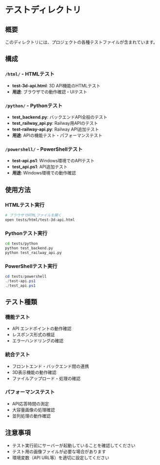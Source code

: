 # テストディレクトリ

## 概要
このディレクトリには、プロジェクトの各種テストファイルが含まれています。

## 構成

### `/html/` - HTMLテスト
- **test-3d-api.html**: 3D API機能のHTMLテスト
- **用途**: ブラウザでの動作確認・UIテスト

### `/python/` - Pythonテスト
- **test_backend.py**: バックエンドAPI全般のテスト
- **test_railway_api.py**: Railway用APIのテスト
- **test-railway-api.py**: Railway API追加テスト
- **用途**: APIの機能テスト・パフォーマンステスト

### `/powershell/` - PowerShellテスト
- **test-api.ps1**: Windows環境でのAPIテスト
- **test_api.ps1**: API追加テスト
- **用途**: Windows環境での動作確認

## 使用方法

### HTMLテスト実行
```bash
# ブラウザでHTMLファイルを開く
open tests/html/test-3d-api.html
```

### Pythonテスト実行
```bash
cd tests/python
python test_backend.py
python test_railway_api.py
```

### PowerShellテスト実行
```powershell
cd tests/powershell
./test-api.ps1
./test_api.ps1
```

## テスト種類

### 機能テスト
- API エンドポイントの動作確認
- レスポンス形式の検証
- エラーハンドリングの確認

### 統合テスト
- フロントエンド・バックエンド間の連携
- 3D表示機能の動作確認
- ファイルアップロード・処理の確認

### パフォーマンステスト
- API応答時間の測定
- 大容量画像の処理確認
- 並列処理の動作確認

## 注意事項
- テスト実行前にサーバーが起動していることを確認してください
- テスト用の画像ファイルが必要な場合があります
- 環境変数（API URL等）を適切に設定してください